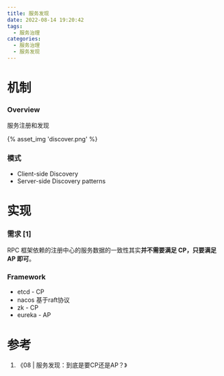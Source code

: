 ```yaml
---
title: 服务发现
date: 2022-08-14 19:20:42
tags:
  - 服务治理
categories:
  - 服务治理 
  - 服务发现
---
```


<p></p>
<!-- more -->



# 机制
### Overview
服务注册和发现

{% asset_img  'discover.png' %}

### 模式
+ Client-side Discovery  
+ Server-side Discovery patterns

# 实现
### 需求 [1]
RPC 框架依赖的注册中心的服务数据的一致性其实**并不需要满足 CP，只要满足 AP 即可**。

### Framework
+ etcd -  CP
+ nacos 
  基于raft协议
+  zk  -  CP
+  eureka -  AP  

# 参考
1. 《08 | 服务发现：到底是要CP还是AP？》